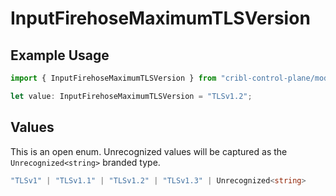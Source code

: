 # InputFirehoseMaximumTLSVersion

## Example Usage

```typescript
import { InputFirehoseMaximumTLSVersion } from "cribl-control-plane/models";

let value: InputFirehoseMaximumTLSVersion = "TLSv1.2";
```

## Values

This is an open enum. Unrecognized values will be captured as the `Unrecognized<string>` branded type.

```typescript
"TLSv1" | "TLSv1.1" | "TLSv1.2" | "TLSv1.3" | Unrecognized<string>
```